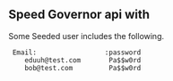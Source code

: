 ## Speed Governor api with

Some Seeded user includes the following.

     Email:                 :password
        eduuh@test.com       Pa$$w0rd
        bob@test.com         Pa$$w0rd

